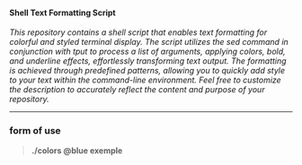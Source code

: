 #### **Shell Text Formatting Script**

*This repository contains a shell script that enables text formatting for colorful and styled terminal display. The script utilizes the sed command in conjunction with tput to process a list of arguments, applying colors, bold, and underline effects, effortlessly transforming text output. The formatting is achieved through predefined patterns, allowing you to quickly add style to your text within the command-line environment. Feel free to customize the description to accurately reflect the content and purpose of your repository.*

---

### form of use

> **./colors @blue exemple**
